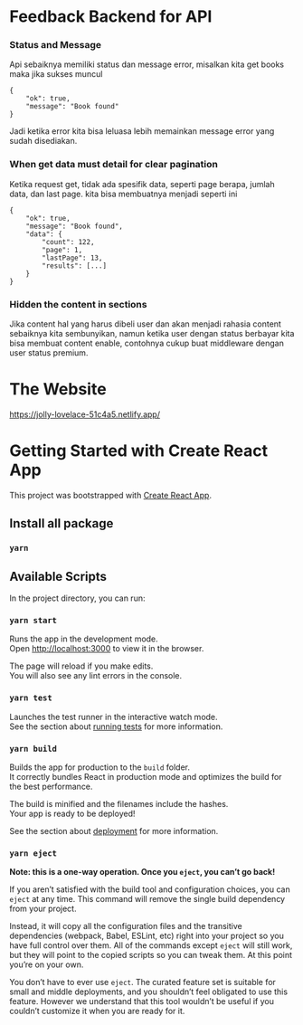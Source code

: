 # Feedback Backend for API

### Status and Message

Api sebaiknya memiliki status dan message error, misalkan kita get books maka jika sukses muncul

```
{
    "ok": true,
    "message": "Book found"
}
```

Jadi ketika error kita bisa leluasa lebih memainkan message error yang sudah disediakan.

### When get data must detail for clear pagination

Ketika request get, tidak ada spesifik data, seperti page berapa, jumlah data, dan last page. kita bisa membuatnya menjadi seperti ini

```
{
    "ok": true,
    "message": "Book found",
    "data": {
        "count": 122,
        "page": 1,
        "lastPage": 13,
        "results": [...]
    }
}
```

### Hidden the content in sections

Jika content hal yang harus dibeli user dan akan menjadi rahasia content sebaiknya kita sembunyikan, namun ketika user dengan status berbayar kita bisa membuat content enable, contohnya cukup buat middleware dengan user status premium.

# The Website

https://jolly-lovelace-51c4a5.netlify.app/

# Getting Started with Create React App

This project was bootstrapped with [Create React App](https://github.com/facebook/create-react-app).

## Install all package

### `yarn`

## Available Scripts

In the project directory, you can run:

### `yarn start`

Runs the app in the development mode.\
Open [http://localhost:3000](http://localhost:3000) to view it in the browser.

The page will reload if you make edits.\
You will also see any lint errors in the console.

### `yarn test`

Launches the test runner in the interactive watch mode.\
See the section about [running tests](https://facebook.github.io/create-react-app/docs/running-tests) for more information.

### `yarn build`

Builds the app for production to the `build` folder.\
It correctly bundles React in production mode and optimizes the build for the best performance.

The build is minified and the filenames include the hashes.\
Your app is ready to be deployed!

See the section about [deployment](https://facebook.github.io/create-react-app/docs/deployment) for more information.

### `yarn eject`

**Note: this is a one-way operation. Once you `eject`, you can’t go back!**

If you aren’t satisfied with the build tool and configuration choices, you can `eject` at any time. This command will remove the single build dependency from your project.

Instead, it will copy all the configuration files and the transitive dependencies (webpack, Babel, ESLint, etc) right into your project so you have full control over them. All of the commands except `eject` will still work, but they will point to the copied scripts so you can tweak them. At this point you’re on your own.

You don’t have to ever use `eject`. The curated feature set is suitable for small and middle deployments, and you shouldn’t feel obligated to use this feature. However we understand that this tool wouldn’t be useful if you couldn’t customize it when you are ready for it.

